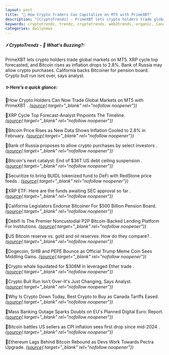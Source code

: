 ```yaml
---
layout: post
title: "🌇 How Crypto Traders Can Capitalize on MT5 with PrimeXBT"
description: "[CryptoTrendz] - PrimeXBT lets crypto holders trade global markets on MT5. XRP cycle top forecasted, and Bitcoin rises as inflation drops to 2.8%. Bank of Russia may allow crypto purchases. California backs Bitcoiner for pension board. Crypto bull run isnt over, says analyst."
keywords: cryptotrendz, trendz, cryptotrends, web3trends, organic, Canada, Trump, Banking, investors, PEPE, Crypto, Russia, CEO, Digital, SEC, Bitcoin
categories: dailynews
---
```


##### ⚡ CryptoTrendz - 📌 *What's Buzzing?:*

PrimeXBT lets crypto holders trade global markets on MT5. XRP cycle top forecasted, and Bitcoin rises as inflation drops to 2.8%. Bank of Russia may allow crypto purchases. California backs Bitcoiner for pension board. Crypto bull run isnt over, says analyst.

##### ✨ *Here’s a quick glance:*


🔹How Crypto Holders Can Now Trade Global Markets on MT5 with PrimeXBT . *([source](https://s.avyag.com/2y1v){:target="_blank" rel="nofollow noopener"})*

🔹XRP Cycle Top Forecast-Analyst Pinpoints The Timeline. *([source](https://s.avyag.com/ck1k){:target="_blank" rel="nofollow noopener"})*

🔹Bitcoin Price Rises as New Data Shows Inflation Cooled to 2.8% in February. *([source](https://s.avyag.com/0dup){:target="_blank" rel="nofollow noopener"})*

🔹Bank of Russia proposes to allow crypto purchases by select investors . *([source](https://s.avyag.com/hksn){:target="_blank" rel="nofollow noopener"})*

🔹Bitcoin's next catalyst: End of $36T US debt ceiling suspension . *([source](https://s.avyag.com/jqt8){:target="_blank" rel="nofollow noopener"})*

🔹Securitize to bring BUIDL tokenized fund to DeFi with RedStone price feeds . *([source](https://s.avyag.com/w30d){:target="_blank" rel="nofollow noopener"})*

🔹XRP ETF: Here are the funds awaiting SEC approval so far . *([source](https://s.avyag.com/v8m8){:target="_blank" rel="nofollow noopener"})*

🔹California Legislators Endorse Bitcoiner For $500 Billion Pension Board. *([source](https://s.avyag.com/mxl9){:target="_blank" rel="nofollow noopener"})*

🔹Debifi Is The Premier Noncustodial P2P Bitcoin-Backed Lending Platform For Institutions. *([source](https://s.avyag.com/062b){:target="_blank" rel="nofollow noopener"})*

🔹US Bitcoin reserve vs. gold and oil reserves: How do they compare? . *([source](https://s.avyag.com/5e4h){:target="_blank" rel="nofollow noopener"})*

🔹Dogecoin, SHIB and PEPE Bounce as Official Trump Meme Coin Sees Middling Gains. *([source](https://s.avyag.com/01rk){:target="_blank" rel="nofollow noopener"})*

🔹Crypto whale liquidated for $308M in leveraged Ether trade . *([source](https://s.avyag.com/r942){:target="_blank" rel="nofollow noopener"})*

🔹Crypto Bull Run Isn't Over-It's Just Changing, Says Analyst. *([source](https://s.avyag.com/jd5w){:target="_blank" rel="nofollow noopener"})*

🔹Why Is Crypto Down Today, Best Crypto to Buy as Canada Tariffs Eased. *([source](https://s.avyag.com/bnve){:target="_blank" rel="nofollow noopener"})*

🔹Mass Banking Outage Sparks Doubts on EU's Planned Digital Euro: Report. *([source](https://s.avyag.com/kpqr){:target="_blank" rel="nofollow noopener"})*

🔹Bitcoin battles US sellers as CPI inflation sees first drop since mid-2024 . *([source](https://s.avyag.com/u1qw){:target="_blank" rel="nofollow noopener"})*

🔹Ethereum Lags Behind Bitcoin Rebound as Devs Work Towards Pectra Upgrade. *([source](https://s.avyag.com/8k3j){:target="_blank" rel="nofollow noopener"})*
